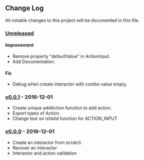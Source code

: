 ## Change Log

All notable changes to this project will be documented in this file.

### [Unreleased][unreleased]

#### Improvement

- Remove property "defaultValue" in ActionInput.
- Add Documentation.

#### Fix

- Debug when create interactor with combo value empty.

### [v0.0.1] - 2016-12-01

- Create unique addAction function to add action.
- Export types of Action.
- Change test on isValid function for ACTION_INPUT

### [v0.0.0] - 2016-12-01

- Create an interactor from scratch
- Recover an interactor
- Interactor and action validation

[unreleased]: https://github.com/AdrienEtienne/actions-interactor/compare/v0.0.1...HEAD
[v0.0.1]: https://github.com/AdrienEtienne/actions-interactor/compare/v0.0.0...v0.0.1
[v0.0.0]: https://github.com/AdrienEtienne/actions-interactor/compare/5bdd04c...v0.0.0
